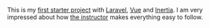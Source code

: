 This is my [first starter project](https://github.com/salahrandbd/021-laravel-vue-inertia-beginners-laraphant) with [Laravel](https://laravel.com), [Vue](https://vuejs.org/) and [Inertia](https://inertiajs.com/). I am very impressed about how [the instructor](https://www.youtube.com/playlist?list=PLa9jxxDE6i_1cWCmpsizPHS70XId43Ujy) makes everything easy to follow.
